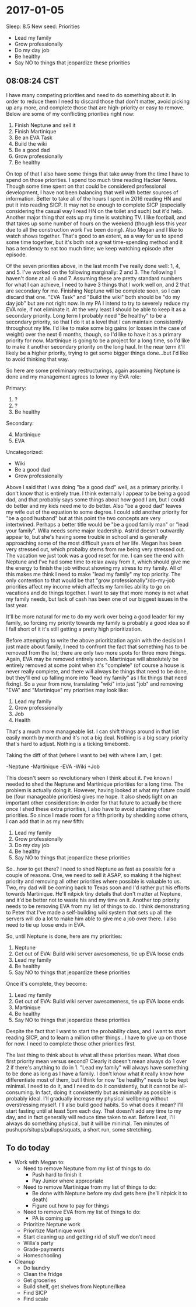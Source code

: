 2017-01-05
==========

Sleep: 8.5
New seed: Priorities
  - Lead my family
  - Grow professionally
  - Do my day job
  - Be healthy
  - Say NO to things that jeopardize these priorities

## 08:08:24 CST

I have many competing priorities and need to do something about it. In order to reduce them I need to discard those that don't matter, avoid picking up any more, and complete those that are high-priority or easy to remove. Below are some of my conflicting priorities right now:

1. Finish Neptune and sell it
2. Finish Martinique
3. Be an EVA Task
4. Build the wiki
5. Be a good dad
6. Grow professionally
7. Be healthy

On top of that I also have some things that take away from the time I have to spend on those priorities. I spend too much time reading Hacker News. Though some time spent on that could be considered professional development, I have not been balancing that well with better sources of information. Better to take all of the hours I spent in 2016 reading HN and put it into reading SICP. It may not be enough to complete SICP (especially considering the casual way I read HN on the toilet and such) but it'd help. Another major thing that eats up my time is watching TV. I like football, and that takes up some number of hours on the weekend (though less this year due to all the construction work I've been doing). Also Megan and I like to watch shows together. That's good to an extent, as a way for us to spend some time together, but it's both not a great time-spending method and it has a tendency to eat too much time; we keep watching episode after episode.

Of the seven priorities above, in the last month I've really done well: 1, 4, and 5. I've worked on the following marginally: 2 and 3. The following I haven't done at all: 6 and 7. Assuming these are pretty standard numbers for what I can achieve, I need to have 3 things that I work well on, and 2 that are secondary for me. Finishing Neptune will be complete soon, so I can discard that one. "EVA Task" and "Build the wiki" both should be "do my day job" but are not right now. In my PA I intend to try to severely reduce my EVA role, if not eliminate it. At the very least I should be able to keep it as a secondary priority. Long term I probably need "Be healthy" to be a secondary priority, so that I do it at a level that I can maintain consistently throughout my life. I'd like to make some big gains (or losses in the case of weight) over the next 6 months, though, so I'd like to have it as a primary priority for now. Martinique is going to be a project for a long time, so I'd like to make it another secondary priority on the long haul. In the near term it'll likely be a higher priority, trying to get some bigger things done...but I'd like to avoid thinking that way.

So here are some preliminary restructurings, again assuming Neptune is done and my management agrees to lower my EVA role:

Primary:

1. ?
2. ?
3. Be healthy

Secondary:

4. Martinique
5. EVA

Uncategorized:

* Wiki
* Be a good dad
* Grow professionally

Above I said that I was doing "be a good dad" well, as a primary priority. I don't know that is entirely true. I think externally I appear to be being a good dad, and that probably says some things about how good I am, but I could do better and my kids need me to do better. Also "be a good dad" leaves my wife out of the equation to some degree. I could add another priority for "be a good husband" but at this point the two concepts are very intertwined. Perhaps a better title would be "be a good family man" or "lead your family". Willa needs some major leadership. Astrid doesn't outwardly appear to, but she's having some trouble in school and is generally approaching some of the most difficult years of her life. Megan has been very stressed out, which probalby stems from me being very stressed out. The vacation we just took was a good reset for me. I can see the end with Neptune and I've had some time to relax away from it, which should give me the energy to finish the job without showing my stress to my family. All of this makes me think I need to make "lead my family" my top priority. The only contention to that would be that "grow professionally"/do-my-job priorities affect my income which affects my families ability to go on vacations and do things together. I want to say that more money is not what my family needs, but lack of cash has been one of our biggest issues in the last year.

It'll be more natural for me to do my work over being a good leader for my family, so forcing my priority towards my family is probably a good idea so if I fall short of it it's still getting a pretty high prioritization.

Before attempting to write the above prioritization again with the decision I just made about family, I need to confront the fact that something has to be removed from the list; there are only two more spots for three more things. Again, EVA may be removed entirely soon. Martinique will absolutely be entirely removed at some point when it's "complete" (of course a house is never really complete, and there will always be things that need to be done, but they'll end up falling more into "lead my family" as I fix things that need fixing). So a year from now, translating "wiki" into just "job" and removing "EVA" and "Martinique" my priorities may look like:

1. Lead my family
2. Grow professionally
3. Job
4. Health

That's a much more manageable list. I can shift things around in that list easily month by month and it's not a big deal. Nothing is a big scary priority that's hard to adjust. Nothing is a ticking timebomb.

Taking the diff of that (where I want to be) with where I am, I get:

-Neptune
-Martinique
-EVA
-Wiki
+Job

This doesn't seem so revolutionary when I think about it. I've known I needed to shed the Neptune and Martinique priorities for a long time. The problem is actually doing it. However, having looked at what my future could be (four manageable priorities) gives me hope. It also sheds light on an important other consideration: In order for that future to actually be there once I shed these extra priorities, I also have to avoid attaining other priorities. So since I made room for a fifth priority by shedding some others, I can add that in as my new fifth:

1. Lead my family
2. Grow professionally
3. Do my day job
4. Be healthy
5. Say NO to things that jeopardize these priorities

So...how to get there? I need to shed Neptune as fast as possible for a couple of reasons. One, we need to sell it ASAP, so making it the highest priority and removing all other priorities where possible is valuable to us. Two, my dad will be coming back to Texas soon and I'd rather put his efforts towards Martinique. He'll nitpick tiny details that don't matter at Neptune, and it'd be better not to waste his and my time on it. Another top priority needs to be removing EVA from my list of things to do. I think demonstrating to Peter that I've made a self-building wiki system that sets up all the servers will do a lot to make him able to give me a job over there. I also need to tie up loose ends in EVA.

So, until Neptune is done, here are my priorities:

1. Neptune
2. Get out of EVA: Build wiki server awesomeness, tie up EVA loose ends
3. Lead my family
4. Be healthy
5. Say NO to things that jeopardize these priorities

Once it's complete, they become:

1. Lead my family
2. Get out of EVA: Build wiki server awesomeness, tie up EVA loose ends
3. Martinique
4. Be healthy
5. Say NO to things that jeopardize these priorities

Despite the fact that I want to start the probability class, and I want to start reading SICP, and to learn a million other things...I have to give up on those for now. I need to complete those other priorities first. 

The last thing to think about is what all these priorities mean. What does first priority mean versus second? Clearly it doesn't mean always do 1 over 2 if there's anything to do in 1. "Lead my family" will always have something to be done as long as I have a family. I don't know what it really know how differentiate most of them, but I think for now "be healthy" needs to be kept minimal. I need to do it, and I need to do it consistently, but it cannot be all-consuming. In fact, doing it consistently but as minimally as possible is probably ideal. I'll gradually increase my physical wellbeing without overstressing myself. I'll also build good habits. So what does it mean? I'll start fasting until at least 5pm each day. That doesn't add any time to my day, and in fact generally will reduce time taken to eat. Before I eat, I'll always do something physical, but it will be minimal. Ten minutes of pushups/situps/pullups/squats, a short run, some stretching.

## To do today

* Work with Megan to:
  * Need to remove Neptune from my list of things to do:
    * Push hard to finish it
    * Pay Junior where appropriate
  * Need to remove Martinique from my list of things to do:
    * Be done with Neptune before my dad gets here (he'll nitpick it to death)
    * Figure out how to pay for things
  * Need to remove EVA from my list of things to do:
    * PA is coming up
  * Prioritize Neptune work
  * Prioritize Martinique work
  * Start cleaning up and getting rid of stuff we don't need
  * Willa's party
  * Grade-payments
  * Homeschooling
* Cleanup
  * Do laundry
  * Clean the fridge
  * Get groceries
  * Build shelf, get shelves from Neptune/Ikea
  * Find SICP
  * Find scale
